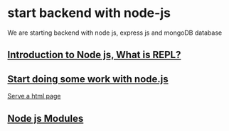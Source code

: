 # start backend with node-js
We are starting backend with node js, express js and mongoDB database

## <a href="1_intro_node">Introduction to Node js, What is REPL? </a>
## <a href="2_start">Start doing some work with node.js <br>
Serve a html page </a>
## <a href="3_node_modules">Node js Modules </a>
